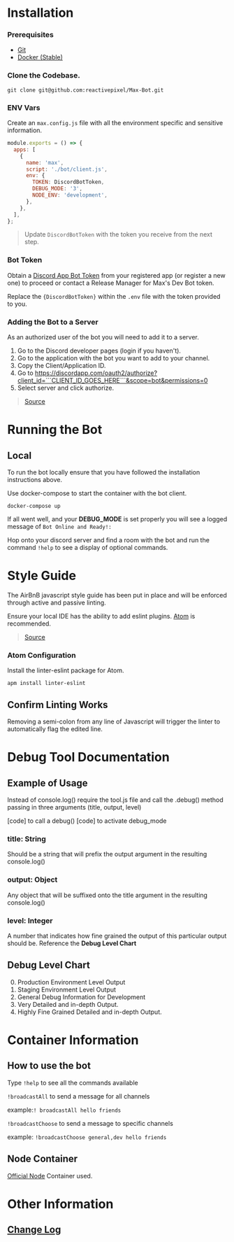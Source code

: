 # Installation

### Prerequisites
* [Git](https://git-scm.com/downloads
)
* [Docker (Stable)](https://docs.docker.com/docker-for-mac/install/)

### Clone the Codebase.

```
git clone git@github.com:reactivepixel/Max-Bot.git
```

### ENV Vars

Create an ```max.config.js``` file with all the environment specific and sensitive information.

```javascript
module.exports = () => {
  apps: [
    {
      name: 'max',
      script: './bot/client.js',
      env: {
        TOKEN: DiscordBotToken,
        DEBUG_MODE: '3',
        NODE_ENV: 'development',
      },
    },
  ],
};
```

> Update ```DiscordBotToken``` with the token you receive from the next step.

### Bot Token

Obtain a [Discord App Bot Token](https://discordapp.com/developers/applications/me) from your registered app (or register a new one) to proceed or contact a Release Manager for Max's Dev Bot token.

Replace the ```{DiscordBotToken}``` within the ```.env``` file with the token provided to you.

### Adding the Bot to a Server

As an authorized user of the bot you will need to add it to a server.

1. Go to the Discord developer pages (login if you haven't).
1. Go to the application with the bot you want to add to your channel.
1. Copy the Client/Application ID.
1. Go to https://discordapp.com/oauth2/authorize?client_id=```CLIENT_ID_GOES_HERE```&scope=bot&permissions=0
1. Select server and click authorize.

> [Source](https://stackoverflow.com/questions/37689289/joining-a-server-with-the-discord-python-api)

# Running the Bot

## Local

To run the bot locally ensure that you have followed the installation instructions above.

Use docker-compose to start the container with the bot client.

```
docker-compose up
```

If all went well, and your **DEBUG_MODE** is set properly you will see a logged message of ```Bot Online and Ready!:```

Hop onto your discord server and find a room with the bot and run the command ```!help``` to see a display of optional commands.

# Style Guide

The AirBnB javascript style guide has been put in place and will be enforced through active and passive linting.

Ensure your local IDE has the ability to add eslint plugins. [Atom](https://atom.io) is recommended.

> [Source](https://github.com/airbnb/javascript/tree/master/packages/eslint-config-airbnb#eslint-config-airbnb-1)

### Atom Configuration

Install the linter-eslint package for Atom.

```
apm install linter-eslint
```


## Confirm Linting Works

Removing a semi-colon from any line of Javascript will trigger the linter to automatically flag the edited line.

# Debug Tool Documentation

## Example of Usage

Instead of console.log() require the tool.js file
and call the .debug() method passing in three arguments
(title, output, level)

[code] to call a debug()
[code] to activate debug_mode

### title: String

Should be a string that will prefix the output
argument in the resulting console.log()

### output: Object

Any object that will be suffixed onto the title
argument in the resulting console.log()

### level: Integer

A number that indicates how fine grained the output
of this particular output should be. Reference the **Debug Level Chart**

## Debug Level Chart

0. Production Environment Level Output
1. Staging Environment Level Output
2. General Debug Information for Development
3. Very Detailed and in-depth Output.
4. Highly Fine Grained Detailed and in-depth Output.

# Container Information

## How to use the bot

Type `!help` to see all the commands available

`!broadcastAll` to send a message for all channels

example:`! broadcastAll hello friends`

`!broadcastChoose` to send a message to specific channels

example: `!broadcastChoose general,dev hello friends`

## Node Container

[Official Node](https://hub.docker.com/_/node/) Container used.

# Other Information

## [Change Log](changelog.md)
